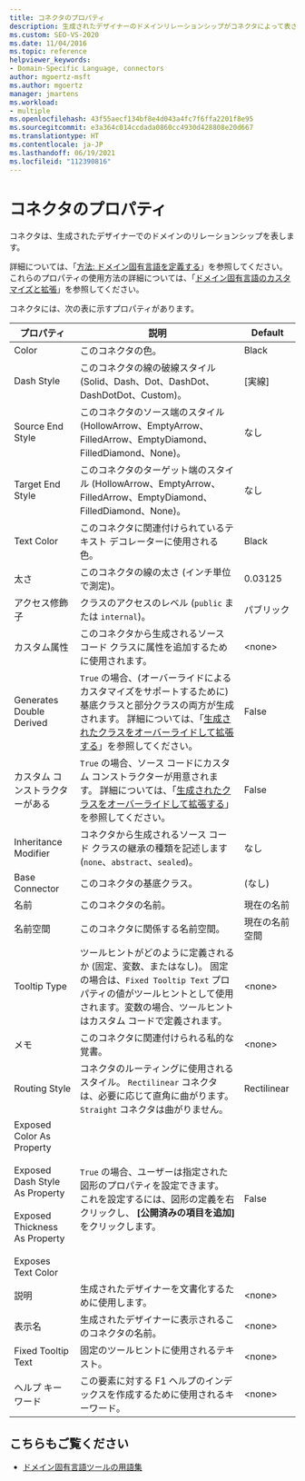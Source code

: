 ```yaml
---
title: コネクタのプロパティ
description: 生成されたデザイナーのドメインリレーションシップがコネクタによって表されること、およびこれらのプロパティを使用してドメイン固有言語をカスタマイズおよび拡張することについて説明します。
ms.custom: SEO-VS-2020
ms.date: 11/04/2016
ms.topic: reference
helpviewer_keywords:
- Domain-Specific Language, connectors
author: mgoertz-msft
ms.author: mgoertz
manager: jmartens
ms.workload:
- multiple
ms.openlocfilehash: 43f55aecf134bf8e4d043a4fc7f6ffa2201f8e95
ms.sourcegitcommit: e3a364c014ccdada0860cc4930d428808e20d667
ms.translationtype: HT
ms.contentlocale: ja-JP
ms.lasthandoff: 06/19/2021
ms.locfileid: "112390816"
---
```

# <a name="properties-of-connectors"></a>コネクタのプロパティ
コネクタは、生成されたデザイナーでのドメインのリレーションシップを表します。

 詳細については、「[方法: ドメイン固有言語を定義する](../modeling/how-to-define-a-domain-specific-language.md)」を参照してください。 これらのプロパティの使用方法の詳細については、「[ドメイン固有言語のカスタマイズと拡張](../modeling/customizing-and-extending-a-domain-specific-language.md)」を参照してください。

 コネクタには、次の表に示すプロパティがあります。

|プロパティ|説明|Default|
|-|-|-|
|Color|このコネクタの色。|Black|
|Dash Style|このコネクタの線の破線スタイル (Solid、Dash、Dot、DashDot、DashDotDot、Custom)。|[実線]|
|Source End Style|このコネクタのソース端のスタイル (HollowArrow、EmptyArrow、FilledArrow、EmptyDiamond、FilledDiamond、None)。|なし|
|Target End Style|このコネクタのターゲット端のスタイル (HollowArrow、EmptyArrow、FilledArrow、EmptyDiamond、FilledDiamond、None)。|なし|
|Text Color|このコネクタに関連付けられているテキスト デコレーターに使用される色。|Black|
|太さ|このコネクタの線の太さ (インチ単位で測定)。|0.03125|
|アクセス修飾子|クラスのアクセスのレベル (`public` または `internal`)。|パブリック|
|カスタム属性|このコネクタから生成されるソース コード クラスに属性を追加するために使用されます。|\<none>|
|Generates Double Derived|`True` の場合、(オーバーライドによるカスタマイズをサポートするために) 基底クラスと部分クラスの両方が生成されます。 詳細については、「[生成されたクラスをオーバーライドして拡張する](../modeling/overriding-and-extending-the-generated-classes.md)」を参照してください。|False|
|カスタム コンストラクターがある|`True` の場合、ソース コードにカスタム コンストラクターが用意されます。 詳細については、「[生成されたクラスをオーバーライドして拡張する](../modeling/overriding-and-extending-the-generated-classes.md)」を参照してください。|False|
|Inheritance Modifier|コネクタから生成されるソース コード クラスの継承の種類を記述します (`none`、`abstract`、`sealed`)。|なし|
|Base Connector|このコネクタの基底クラス。|(なし)|
|名前|このコネクタの名前。|現在の名前|
|名前空間|このコネクタに関係する名前空間。|現在の名前空間|
|Tooltip Type|ツールヒントがどのように定義されるか (固定、変数、またはなし)。 固定の場合は、`Fixed Tooltip Text` プロパティの値がツールヒントとして使用されます。変数の場合、ツールヒントはカスタム コードで定義されます。|\<none>|
|メモ|このコネクタに関連付けられる私的な覚書。|\<none>|
|Routing Style|コネクタのルーティングに使用されるスタイル。 `Rectilinear` コネクタは、必要に応じて直角に曲がります。`Straight` コネクタは曲がりません。|Rectilinear|
|Exposed Color As Property<br /><br /> Exposed Dash Style As Property<br /><br /> Exposed Thickness As Property<br /><br /> Exposes Text Color|`True` の場合、ユーザーは指定された図形のプロパティを設定できます。 これを設定するには、図形の定義を右クリックし、 **[公開済みの項目を追加]** をクリックします。|False|
|説明|生成されたデザイナーを文書化するために使用します。|\<none>|
|表示名|生成されたデザイナーに表示されるこのコネクタの名前。|\<none>|
|Fixed Tooltip Text|固定のツールヒントに使用されるテキスト。|\<none>|
|ヘルプ キーワード|この要素に対する F1 ヘルプのインデックスを作成するために使用されるキーワード。|\<none>|

## <a name="see-also"></a>こちらもご覧ください

- [ドメイン固有言語ツールの用語集](/previous-versions/bb126564(v=vs.100))